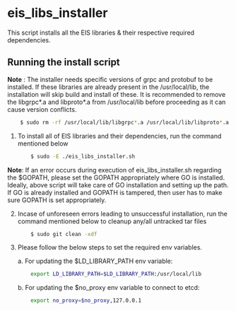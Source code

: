 # eis_libs_installer

This script installs all the EIS libraries & their respective required dependencies.

## Running the install script

**Note** : The installer needs specific versions of grpc and protobuf to be installed. If these libraries are already present in the /usr/local/lib, the installation will skip build and install of these. It is recommended to remove the libgrpc*.a and libproto*.a from /usr/local/lib before proceeding as it can cause version conflicts.

```sh
    $ sudo rm -rf /usr/local/lib/libgrpc*.a /usr/local/lib/libproto*.a
```

1. To install all of EIS libraries and their dependencies, run the command mentioned below

    ```sh
        $ sudo -E ./eis_libs_installer.sh
    ```

**Note**: If an error occurs during execution of eis_libs_installer.sh regarding the $GOPATH, please set the GOPATH appropriately where GO is installed. Ideally, above script will take care of GO installation and setting up the path. If GO is already installed and GOPATH is tampered, then user has to make sure GOPATH is set appropriately.

2. Incase of unforeseen errors leading to unsuccessful installation, run the command mentioned below to cleanup any/all untracked tar files

    ```sh
        $ sudo git clean -xdf
    ```

3. Please follow the below steps to set the required env variables.

    a. For updating the $LD_LIBRARY_PATH env variable:
    ```sh
        export LD_LIBRARY_PATH=$LD_LIBRARY_PATH:/usr/local/lib
    ```

    b. For updating the $no_proxy env variable to connect to etcd:
    ```sh
        export no_proxy=$no_proxy,127.0.0.1
    ```